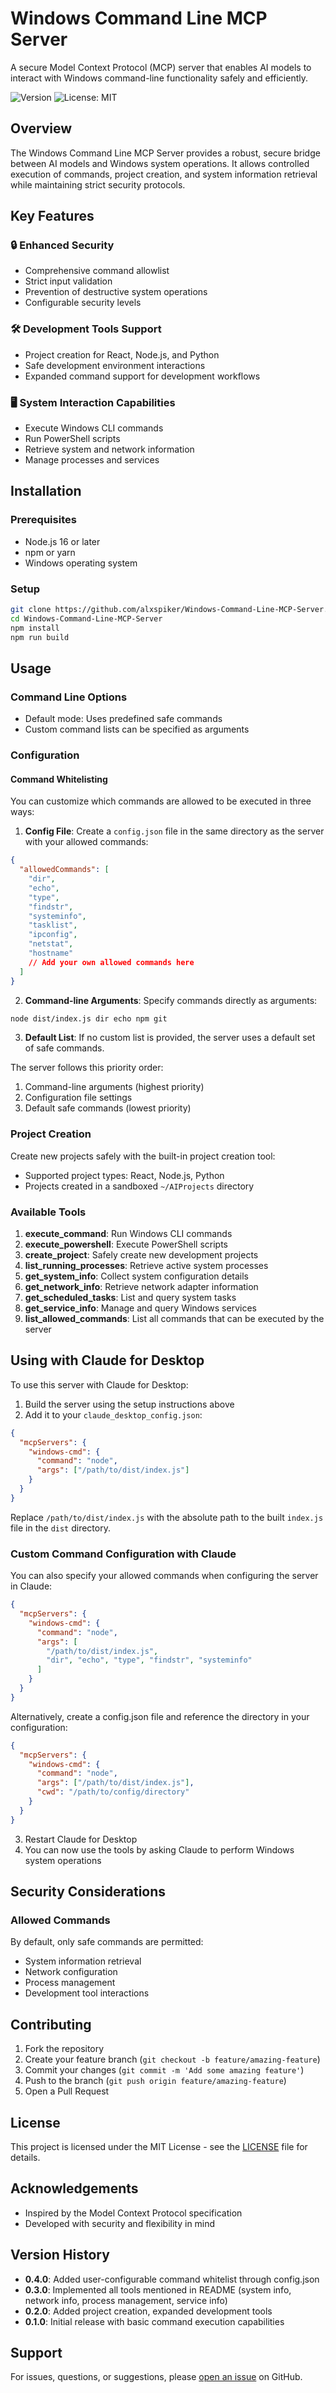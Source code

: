 # Windows Command Line MCP Server

A secure Model Context Protocol (MCP) server that enables AI models to interact with Windows command-line functionality safely and efficiently.

![Version](https://img.shields.io/badge/version-0.3.0-blue)
![License: MIT](https://img.shields.io/badge/License-MIT-green.svg)

## Overview

The Windows Command Line MCP Server provides a robust, secure bridge between AI models and Windows system operations. It allows controlled execution of commands, project creation, and system information retrieval while maintaining strict security protocols.

## Key Features

### 🔒 Enhanced Security
- Comprehensive command allowlist
- Strict input validation
- Prevention of destructive system operations
- Configurable security levels

### 🛠 Development Tools Support
- Project creation for React, Node.js, and Python
- Safe development environment interactions
- Expanded command support for development workflows

### 🖥 System Interaction Capabilities
- Execute Windows CLI commands
- Run PowerShell scripts
- Retrieve system and network information
- Manage processes and services

## Installation

### Prerequisites
- Node.js 16 or later
- npm or yarn
- Windows operating system

### Setup
```bash
git clone https://github.com/alxspiker/Windows-Command-Line-MCP-Server.git
cd Windows-Command-Line-MCP-Server
npm install
npm run build
```

## Usage

### Command Line Options
- Default mode: Uses predefined safe commands
- Custom command lists can be specified as arguments

### Configuration

#### Command Whitelisting

You can customize which commands are allowed to be executed in three ways:

1. **Config File**: Create a `config.json` file in the same directory as the server with your allowed commands:

```json
{
  "allowedCommands": [
    "dir",
    "echo",
    "type",
    "findstr",
    "systeminfo",
    "tasklist",
    "ipconfig",
    "netstat",
    "hostname"
    // Add your own allowed commands here
  ]
}
```

2. **Command-line Arguments**: Specify commands directly as arguments:

```bash
node dist/index.js dir echo npm git
```

3. **Default List**: If no custom list is provided, the server uses a default set of safe commands.

The server follows this priority order:
1. Command-line arguments (highest priority)
2. Configuration file settings
3. Default safe commands (lowest priority)

### Project Creation
Create new projects safely with the built-in project creation tool:
- Supported project types: React, Node.js, Python
- Projects created in a sandboxed `~/AIProjects` directory

### Available Tools
1. **execute_command**: Run Windows CLI commands
2. **execute_powershell**: Execute PowerShell scripts
3. **create_project**: Safely create new development projects
4. **list_running_processes**: Retrieve active system processes
5. **get_system_info**: Collect system configuration details
6. **get_network_info**: Retrieve network adapter information
7. **get_scheduled_tasks**: List and query system tasks
8. **get_service_info**: Manage and query Windows services
9. **list_allowed_commands**: List all commands that can be executed by the server

## Using with Claude for Desktop

To use this server with Claude for Desktop:

1. Build the server using the setup instructions above
2. Add it to your `claude_desktop_config.json`:

```json
{
  "mcpServers": {
    "windows-cmd": {
      "command": "node",
      "args": ["/path/to/dist/index.js"]
    }
  }
}
```

Replace `/path/to/dist/index.js` with the absolute path to the built `index.js` file in the `dist` directory.

### Custom Command Configuration with Claude

You can also specify your allowed commands when configuring the server in Claude:

```json
{
  "mcpServers": {
    "windows-cmd": {
      "command": "node",
      "args": [
        "/path/to/dist/index.js",
        "dir", "echo", "type", "findstr", "systeminfo"
      ]
    }
  }
}
```

Alternatively, create a config.json file and reference the directory in your configuration:

```json
{
  "mcpServers": {
    "windows-cmd": {
      "command": "node",
      "args": ["/path/to/dist/index.js"],
      "cwd": "/path/to/config/directory"
    }
  }
}
```

3. Restart Claude for Desktop
4. You can now use the tools by asking Claude to perform Windows system operations

## Security Considerations

### Allowed Commands
By default, only safe commands are permitted:
- System information retrieval
- Network configuration
- Process management
- Development tool interactions

## Contributing

1. Fork the repository
2. Create your feature branch (`git checkout -b feature/amazing-feature`)
3. Commit your changes (`git commit -m 'Add some amazing feature'`)
4. Push to the branch (`git push origin feature/amazing-feature`)
5. Open a Pull Request

## License

This project is licensed under the MIT License - see the [LICENSE](LICENSE) file for details.

## Acknowledgements

- Inspired by the Model Context Protocol specification
- Developed with security and flexibility in mind

## Version History

- **0.4.0**: Added user-configurable command whitelist through config.json
- **0.3.0**: Implemented all tools mentioned in README (system info, network info, process management, service info)
- **0.2.0**: Added project creation, expanded development tools
- **0.1.0**: Initial release with basic command execution capabilities

## Support

For issues, questions, or suggestions, please [open an issue](https://github.com/alxspiker/Windows-Command-Line-MCP-Server/issues) on GitHub.
